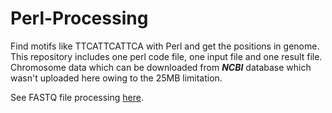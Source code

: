 # Perl-Processing
Find motifs like TTCATTCATTCA with Perl and get the positions in genome.
This repository includes one perl code file, one input file and one result file.
Chromosome data which can be downloaded from ***NCBI*** database which wasn't uploaded here owing to the 25MB limitation.

See FASTQ file processing [here](https://github.com/JudeYu99/Perl_Processing/blob/FASTQ-Processing-without-Module/).
